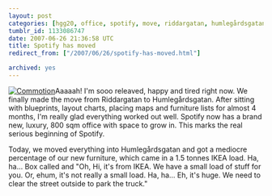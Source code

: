 ```yaml
---
layout: post
categories: [hgg20, office, spotify, move, riddargatan, humlegårdsgatan]
tumblr_id: 1133086747  
date: 2007-06-26 21:36:58 UTC
title: Spotify has moved
redirect_from: ["/2007/06/26/spotify-has-moved.html"]

archived: yes
---
```


<a href="http://www.flickr.com/photos/rsms/633639759"><img src="https://farm2.static.flickr.com/1195/633639759_425f9823f9_m.jpg" alt="Commotion" class="alignright" /></a>Aaaaah! I'm sooo releaved, happy and tired right now. We finally made the move from Riddargatan to Humlegårdsgatan. After sitting with blueprints, layout charts, placing maps and furniture lists for almost 4 months, I'm really glad everything worked out well. Spotify now has a brand new, luxury, 800 sqm office with space to grow in. This marks the real serious beginning of Spotify.

Today, we moved everything into Humlegårdsgatan and got a mediocre percentage of our new furniture, which came in a 1.5 tonnes IKEA load. Ha, ha... Box called and "Oh, Hi, it's from IKEA. We have a small load of stuff for you. Or, ehum, it's not really a small load. Ha, ha... Eh, it's huge. We need to clear the street outside to park the truck."
